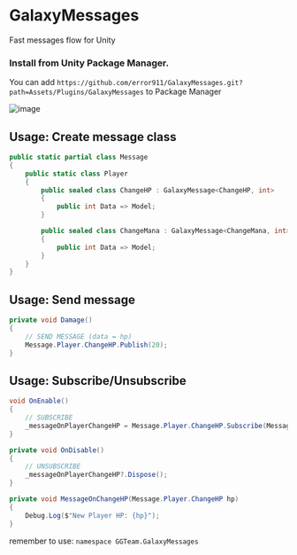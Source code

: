 # GalaxyMessages
Fast messages flow for Unity

### Install from Unity Package Manager.
You can add `https://github.com/error911/GalaxyMessages.git?path=Assets/Plugins/GalaxyMessages` to Package Manager

![image](https://user-images.githubusercontent.com/46207/79450714-3aadd100-8020-11ea-8aae-b8d87fc4d7be.png)

Usage: Create message class
---
```csharp
public static partial class Message
{
    public static class Player
    {
        public sealed class ChangeHP : GalaxyMessage<ChangeHP, int>
        {
            public int Data => Model;
        }

        public sealed class ChangeMana : GalaxyMessage<ChangeMana, int>
        {
            public int Data => Model;
        }
    }
}
```

Usage: Send message
---
```csharp
private void Damage()
{
    // SEND MESSAGE (data = hp)
    Message.Player.ChangeHP.Publish(20);
}
```

Usage: Subscribe/Unsubscribe
---
```csharp
void OnEnable()
{
    // SUBSCRIBE
    _messageOnPlayerChangeHP = Message.Player.ChangeHP.Subscribe(MessageOnChangeHP);
}

private void OnDisable()
{
    // UNSUBSCRIBE
    _messageOnPlayerChangeHP?.Dispose();
}

private void MessageOnChangeHP(Message.Player.ChangeHP hp)
{
    Debug.Log($"New Player HP: {hp}");
}
```

remember to use: `namespace GGTeam.GalaxyMessages`
